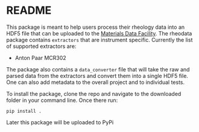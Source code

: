 # README

This package is meant to help users process their rheology data into an HDF5 file that can be
uploaded to the [Materials Data Facility](https://materialsdatafacility.org/).  The rheodata package
contains `extractors` that are instrument specific.  Currently the list of supported extractors are:

* Anton Paar MCR302

The package also contains a `data_converter` file that will take the raw and parsed data from the extractors
and convert them into a single HDF5 file.  One can also add metadata to the overall project and to individual
tests.

To install the package, clone the repo and navigate to the downloaded folder in your command line.  Once
there run:

`pip install .`

Later this package will be uploaded to PyPi
    